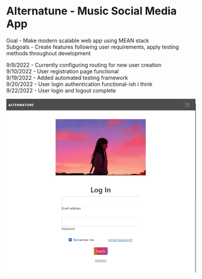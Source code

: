# Alternatune - Music Social Media App
Goal - Make modern scalable web app using MEAN stack\
Subgoals - Create features following user requirements, apply testing methods throughout development

9/9/2022 - Currently configuring routing for new user creation\
9/10/2022 - User registration page functional\
9/19/2022 - Added automated testing framework\
9/20/2022 - User login authentication functional-ish i think\
9/22/2022 - User login and logout complete


![My Image](alternatuneCover.jpg)

